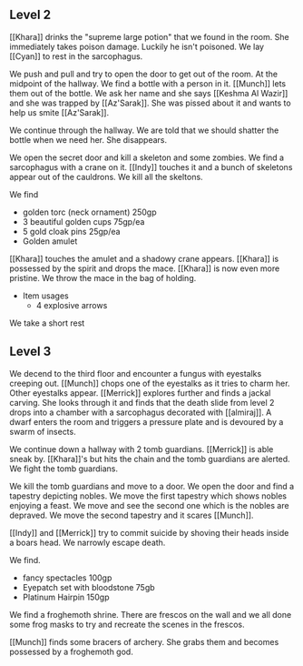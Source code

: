 ## Level 2

[[Khara]] drinks the "supreme large potion" that we found in the room. She immediately takes poison damage. Luckily he isn't poisoned. We lay [[Cyan]] to rest in the sarcophagus.

We push and pull and try to open the door to get out of the room. At the midpoint of the hallway. We find a bottle with a person in it. [[Munch]] lets them out of the bottle. We ask her name and she says [[Keshma Al Wazir]] and she was trapped by [[Az'Sarak]]. She was pissed about it and wants to help us smite [[Az'Sarak]]. 

We continue through the hallway. We are told that we should shatter the bottle when we need her. She disappears.

We open the secret door and kill a skeleton and some zombies. We find a sarcophagus with a crane on it. [[Indy]] touches it and a bunch of skeletons appear out of the cauldrons. We kill all the skeltons.

We find
- golden torc (neck ornament) 250gp
- 3 beautiful golden cups 75gp/ea
- 5 gold cloak pins 25gp/ea
- Golden amulet

[[Khara]] touches the amulet and a shadowy crane appears. [[Khara]] is possessed by the spirit and drops the mace. [[Khara]] is now even more pristine. We throw the mace in the bag of holding.

-  Item usages
	- 4 explosive arrows

We take a short rest
## Level 3

We decend to the third floor and encounter a fungus with eyestalks creeping out. [[Munch]] chops one of the eyestalks as it tries to charm her. Other eyestalks appear. [[Merrick]] explores further and finds a jackal carving. She looks through it and finds that the death slide from level 2 drops into a chamber with a sarcophagus decorated with [[almiraj]]. A dwarf enters the room and triggers a pressure plate and is devoured by a swarm of insects.

We continue down a hallway with 2 tomb guardians. [[Merrick]] is able sneak by. [[Khara]]'s but hits the chain and the tomb guardians are alerted. We fight the tomb guardians.

We kill the tomb guardians and move to a door. We open the door and find a tapestry depicting nobles. We move the first tapestry which shows nobles enjoying a feast. We move and see the second one which is the nobles are depraved. We move the second tapestry and it scares [[Munch]].  

[[Indy]] and [[Merrick]] try to commit suicide by shoving their heads inside a boars head. We narrowly escape death.

We find.
- fancy spectacles 100gp
- Eyepatch set with bloodstone 75gb
- Platinum Hairpin 150gp

We find a froghemoth shrine. There are frescos on the wall and we all done some frog masks to try and recreate the scenes in the frescos.

[[Munch]] finds some bracers of archery. She grabs them and becomes possessed by a froghemoth god.




